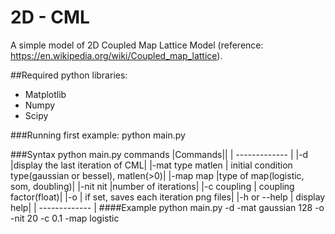 # 2D - CML

A simple model of 2D Coupled Map Lattice Model (reference: https://en.wikipedia.org/wiki/Coupled_map_lattice).

##Required python libraries:
  * Matplotlib
  * Numpy
  * Scipy

###Running first example:
python main.py

###Syntax
python main.py commands
|Commands||
| ------------- |
|-d                  |display the last iteration of CML|
|-mat type matlen    | initial condition type(gaussian or bessel), matlen(>0)|
|-map map            |type of map(logistic, som, doubling)|
|-nit nit            |number of iterations|
|-c coupling         | coupling factor(float)|
|-o                  | if set, saves each iteration png files|
|-h or --help        | display help|
| ------------- |
####Example
python main.py -d -mat gaussian 128 -o -nit 20 -c 0.1 -map logistic

